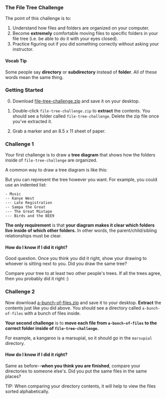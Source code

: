### The File Tree Challenge

The point of this challenge is to:
1) Understand how files and folders are organized on your computer.
2) Become __extremely__ comfortable moving files to specific folders in your file tree (i.e. be able to do it with your eyes closed).
3) Practice figuring out if you did something correctly without asking your instructor.

#### Vocab Tip

Some people say __directory__ or __subdirectory__ instead of __folder__. All of these words mean the same thing. 

### Getting Started

0) Download [file-tree-challenge.zip](file-tree-challenge.zip) and save it on your desktop.

1) Double-click `file-tree-challenge.zip` to __extract__ the contents. You should see a folder called `file-tree-challenge`. Delete the zip file once you've extracted it.

2) Grab a marker and an 8.5 x 11 sheet of paper.

### Challenge 1

Your first challenge is to draw a __tree diagram__ that shows how the folders inside of `file-tree-challenge` are organized.

A common way to draw a tree diagram is like this:

But you can represent the tree however you want. For example, you could use an indented list:

```
- Music
-- Kanye West
--- Late Registration
-- Sampa the Great
--- The Great Mixtape
--- Birds and the BEE9
```

__The only requirement__ is that __your diagram makes it clear which folders live inside of which other folders.__ In other words, the parent/child/sibling relationships must be clear.

#### How do I know if I did it right?

Good question. Once you think you did it right, show your drawing to whoever is sitting next to you. Did you draw the same tree?

Compare your tree to at least two other people's trees. If all the trees agree, then you probably did it right :)

### Challenge 2

Now download [a-bunch-of-files.zip](a-bunch-of-files.zip) and save it to your desktop. __Extract__ the contents just like you did above. You should see a directory called `a-bunch-of-files` with a bunch of files inside.

__Your second challenge__ is to __move each file from `a-bunch-of-files` to the correct folder inside of `file-tree-challenge`.__

For example, a kangaroo is a marsupial, so it should go in the `marsupial` directory.

#### How do I know if I did it right?

Same as before--__when you think you are finished__, compare your directories to someone else's. Did you put the same files in the same places?

TIP: When comparing your directory contents, it will help to view the files sorted alphabetically.
